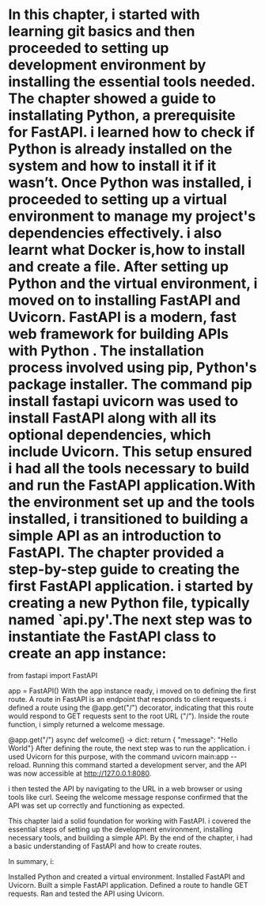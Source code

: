 # In this chapter, i started with learning git basics and then proceeded to setting up development environment by installing the essential tools needed. The chapter showed a guide to installating Python, a prerequisite for FastAPI. i learned how to check if Python is already installed on the system and how to install it if it wasn’t. Once Python was installed, i proceeded to setting up a virtual environment to manage my project's dependencies effectively. i also learnt what Docker is,how to install and create a file. After setting up Python and the virtual environment, i moved on to installing FastAPI and Uvicorn. FastAPI is a modern, fast web framework for building APIs with Python . The installation process involved using pip, Python's package installer. The command pip install fastapi uvicorn was used to install FastAPI along with all its optional dependencies, which include Uvicorn. This setup ensured i had all the tools necessary to build and run the FastAPI application.With the environment set up and the tools installed, i transitioned to building a simple API as an introduction to FastAPI. The chapter provided a step-by-step guide to creating the first FastAPI application. i started by creating a new Python file, typically named `api.py'.The next step was to instantiate the FastAPI class to create an app instance:

from fastapi import FastAPI

app = FastAPI()
With the app instance ready, i moved on to defining the first route. A route in FastAPI is an endpoint that responds to client requests. i defined a route using the @app.get("/") decorator, indicating that this route would respond to GET requests sent to the root URL ("/"). Inside the route function, i simply returned a welcome message.

@app.get("/")
 async def welcome() -> dict:
    return { "message": "Hello World"}
After defining the route, the next step was to run the application. i used Uvicorn for this purpose, with the command uvicorn main:app --reload. Running this command started a development server, and the API was now accessible at http://127.0.0.1:8080.

i then tested the API by navigating to the URL in a web browser or using tools like curl. Seeing the welcome message response confirmed that the API was set up correctly and functioning as expected.

This chapter laid a solid foundation for working with FastAPI. i covered the essential steps of setting up the development environment, installing necessary tools, and building a simple API. By the end of the chapter, i had a basic understanding of FastAPI and how to create routes.

In summary, i:

Installed Python and created a virtual environment.
Installed FastAPI and Uvicorn.
Built a simple FastAPI application.
Defined a route to handle GET requests.
Ran and tested the API using Uvicorn.